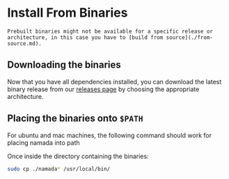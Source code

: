 # Install From Binaries

```admonish warning
Prebuilt binaries might not be available for a specific release or architecture, in this case you have to [build from source](./from-source.md).
```

## Downloading the binaries

Now that you have all dependencies installed, you can download the latest binary release from our [releases page](https://github.com/anoma/namada/releases) by choosing the appropriate architecture.

## Placing the binaries onto `$PATH`
For ubuntu and mac machines, the following command should work for placing namada into path

Once inside the directory containing the binaries:
```bash
sudo cp ./namada* /usr/local/bin/
```

